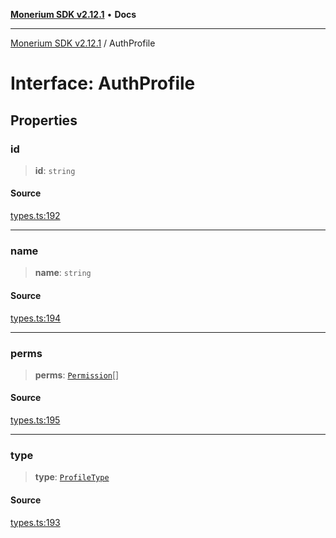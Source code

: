 [**Monerium SDK v2.12.1**](../README.md) • **Docs**

---

[Monerium SDK v2.12.1](../README.md) / AuthProfile

# Interface: AuthProfile

## Properties

### id

> **id**: `string`

#### Source

[types.ts:192](https://github.com/monerium/js-monorepo/blob/69aafbf665e06fb1fab9775ca5ee0ba5fb9dbc84/packages/sdk/src/types.ts#L192)

---

### name

> **name**: `string`

#### Source

[types.ts:194](https://github.com/monerium/js-monorepo/blob/69aafbf665e06fb1fab9775ca5ee0ba5fb9dbc84/packages/sdk/src/types.ts#L194)

---

### perms

> **perms**: [`Permission`](../enumerations/Permission.md)[]

#### Source

[types.ts:195](https://github.com/monerium/js-monorepo/blob/69aafbf665e06fb1fab9775ca5ee0ba5fb9dbc84/packages/sdk/src/types.ts#L195)

---

### type

> **type**: [`ProfileType`](../enumerations/ProfileType.md)

#### Source

[types.ts:193](https://github.com/monerium/js-monorepo/blob/69aafbf665e06fb1fab9775ca5ee0ba5fb9dbc84/packages/sdk/src/types.ts#L193)
